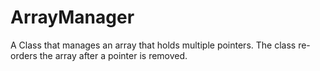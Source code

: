# ArrayManager
A Class that manages an array that holds multiple pointers.
The class re-orders the array after a pointer is removed.